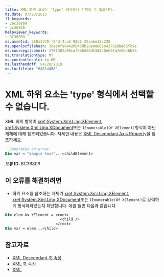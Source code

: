 ```yaml
---
title: XML 하위 요소는 'type' 형식에서 선택할 수 없습니다.
ms.date: 07/20/2015
f1_keywords:
- vbc36809
- bc36809
helpviewer_keywords:
- BC36809
ms.assetid: 560a3370-f24d-4ca3-93b1-39aabe13c238
ms.openlocfilehash: 3ceebfa04420545db28a9e685643762abe65fc9e
ms.sourcegitcommit: 2701302a99cafbe0d86d53d540eb0fa7e9b46b36
ms.translationtype: MT
ms.contentlocale: ko-KR
ms.lasthandoff: 04/28/2019
ms.locfileid: "64614458"
---
```

# <a name="xml-descendant-elements-cannot-be-selected-from-type-type"></a>XML 하위 요소는 'type' 형식에서 선택할 수 없습니다.
XML 하위 항목이 <xref:System.Xml.Linq.XElement>, <xref:System.Xml.Linq.XDocument>또는 `IEnumerable(Of XElement)`형식이 아닌 개체에 대해 참조되었습니다. 자세한 내용은 [XML Descendant Axis Property](../../visual-basic/language-reference/xml-axis/xml-descendant-axis-property.md)을 참조하세요.  
  
```vb  
' Generates an error.  
Dim var = "sample text"...<childElement>  
```  
  
 **오류 ID:** BC36809  
  
## <a name="to-correct-this-error"></a>이 오류를 해결하려면  
  
- 하위 요소를 참조하는 개체가 <xref:System.Xml.Linq.XElement>, <xref:System.Xml.Linq.XDocument>또는 `IEnumerable(Of XElement)`로 강력하게 형식화되었는지 확인합니다. 예를 들면 다음과 같습니다.  
  
```vb  
Dim elem As XElement = <root>  
                         <child />  
                       </root>  
Dim var = elem...<child>  
```  
  
## <a name="see-also"></a>참고자료

- [XML Descendant 축 속성](../../visual-basic/language-reference/xml-axis/xml-descendant-axis-property.md)
- [XML 축 속성](../../visual-basic/language-reference/xml-axis/index.md)
- [XML](../../visual-basic/programming-guide/language-features/xml/index.md)
